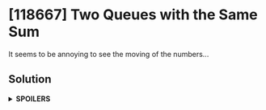 # [118667] Two Queues with the Same Sum
It seems to be annoying to see the moving of the numbers...

## Solution
<details>
<summary><b>SPOILERS</b></summary>

The sequence of the numbers is **uniform**.

One important thing to know: we cannot use double for-loops!

</details>
